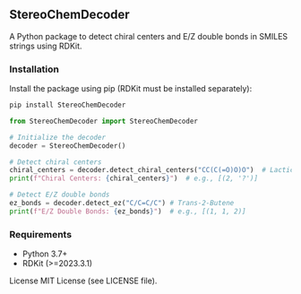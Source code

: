 ## StereoChemDecoder
A Python package to detect chiral centers and E/Z double bonds in SMILES strings using RDKit.


### Installation
Install the package using pip (RDKit must be installed separately):
```bash
pip install StereoChemDecoder
```

```python
from StereoChemDecoder import StereoChemDecoder

# Initialize the decoder
decoder = StereoChemDecoder()

# Detect chiral centers
chiral_centers = decoder.detect_chiral_centers("CC(C(=O)O)O")  # Lactic Acid
print(f"Chiral Centers: {chiral_centers}")  # e.g., [(2, '?')]

# Detect E/Z double bonds
ez_bonds = decoder.detect_ez("C/C=C/C") # Trans-2-Butene
print(f"E/Z Double Bonds: {ez_bonds}")  # e.g., [(1, 1, 2)]
```

### Requirements

- Python 3.7+
- RDKit (>=2023.3.1)

License
MIT License (see LICENSE file).
